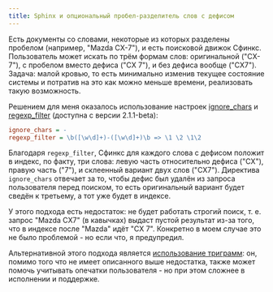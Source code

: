 ```yaml
---
title: Sphinx и опциональный пробел-разделитель слов с дефисом
---
```


Есть документы со  словами, некоторые из которых  разделены пробелом (например,
"Mazda CX-7"),  и есть  поисковой движок Сфинкс.  Пользователь может  искать по
трём формам слов:  оригинальной ("CX-7"), с пробелом вместо дефиса  ("CX 7"), и
без дефиса  вообще ("CX7").  Задача: малой кровью,  то есть  минимально изменив
текущее  состояние  системы  и  потратив  на  это  как  можно  меньше  времени,
реализовать такую возможность.

Решением  для   меня  оказалось   использование  настроек   [ignore_chars][]  и
[regexp_filter][] (доступна с версии 2.1.1-beta):

```ini
ignore_chars = -
regexp_filter = \b([\w\d]+)-([\w\d]+)\b => \1 \2 \1\2
```

Благодаря `regexp_filter`, Сфинкс для каждого слова с дефисом положит в индекс,
по  факту, три  слова: левую  часть  относительно дефиса  ("CX"), правую  часть
("7"), и склеенный вариант двух слов ("CX7"). Директива `ignore_chars` отвечает
за то,  чтобы дефис был удалён  из запроса пользователя перед  поиском, то есть
оригинальный вариант будет сведён к третьему, а тот уже будет в индексе.

У этого подхода есть недостаток: не  будет работать строгий поиск, т. е. запрос
"Mazda CX7"  (в кавычках)  выдаст пустой  результат из-за  того, что  в индексе
после "Mazda" идёт "CX  7". Конкретно в моем случае это не  было проблемой - но
если что, я предупредил.

Альтернативной        этого        подхода       является        [использование
триграмм][trigrams-example]:  он,  помимо того  что  не  имеет описанного  выше
недостатка, также  может помочь учитывать  опечатки пользователя - но  при этом
сложнее в исполнении и поддержке.



[ignore_chars]: http://sphinxsearch.com/docs/latest/conf-ignore-chars.html
[regexp_filter]: http://sphinxsearch.com/docs/latest/conf-regexp-filter.html
[trigrams-example]: http://www.ivinco.com/blog/sphinx-in-action-did-you-mean/
